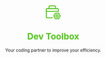 <p align="center">
  <img align="center" width="48" src="/public/logo.png" />
</p>

<h1 align="center" style="color: #52c41a">Dev Toolbox</h1>

<p align="center">Your coding partner to improve your efficiency.</p>
